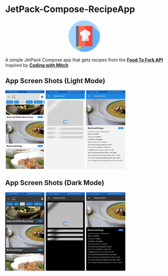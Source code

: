 # JetPack-Compose-RecipeApp

<p align="center">
  <img src="https://github.com/MicahSphelele/JetPack-Compose-RecipeApp/blob/develop/logo/recipe-book.png" width="100" height="100">
</p>

A simple JetPack Compose app that gets recipes from the [**Food To Fork API**](https://food2fork.ca/) inspired by [**Coding with Mitch**](https://www.youtube.com/results?search_query=coding+with+mitch)

## App Screen Shots (Light Mode)
<div>
<img src="https://github.com/MicahSphelele/JetPack-Compose-RecipeApp/blob/develop/screenshots/screen_shot_1_light.jpg" width="125" height="250"/>
<img src="https://github.com/MicahSphelele/JetPack-Compose-RecipeApp/blob/develop/screenshots/screen_shot_2_light.jpg" width="125" height="250"/>
<img src="https://github.com/MicahSphelele/JetPack-Compose-RecipeApp/blob/develop/screenshots/screen_shot_3_light.jpg" width="125" height="250"/>
</div>

## App Screen Shots (Dark Mode)
<div>
<img src="https://github.com/MicahSphelele/JetPack-Compose-RecipeApp/blob/develop/screenshots/screen_shot_1_dark.jpg" width="125" height="250"/>
<img src="https://github.com/MicahSphelele/JetPack-Compose-RecipeApp/blob/develop/screenshots/screen_shot_2_dark.jpg" width="125" height="250"/>
<img src="https://github.com/MicahSphelele/JetPack-Compose-RecipeApp/blob/develop/screenshots/screen_shot_3_dark.jpg" width="125" height="250"/>
</div>






